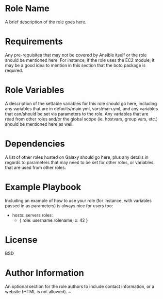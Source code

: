 # Role Name
A brief description of the role goes here.

# Requirements
Any pre-requisites that may not be covered by Ansible itself or the role should be mentioned here. For instance, if the role uses the EC2 module, it may be a good idea to mention in this section that the boto package is required.

# Role Variables
A description of the settable variables for this role should go here, including any variables that are in defaults/main.yml, vars/main.yml, and any variables that can/should be set via parameters to the role. Any variables that are read from other roles and/or the global scope (ie. hostvars, group vars, etc.) should be mentioned here as well.

# Dependencies
A list of other roles hosted on Galaxy should go here, plus any details in regards to parameters that may need to be set for other roles, or variables that are used from other roles.

# Example Playbook
Including an example of how to use your role (for instance, with variables passed in as parameters) is always nice for users too:

- hosts: servers
  roles:
     - { role: username.rolename, x: 42 }
# License
BSD

# Author Information
An optional section for the role authors to include contact information, or a website (HTML is not allowed). ~
